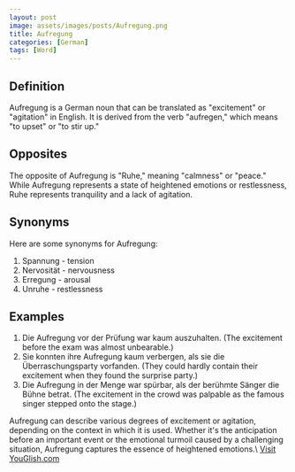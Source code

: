 ```yaml
---
layout: post
image: assets/images/posts/Aufregung.png
title: Aufregung
categories: [German]
tags: [Word]
---
```


## Definition

Aufregung is a German noun that can be translated as "excitement" or "agitation" in English. It is derived from the verb "aufregen," which means "to upset" or "to stir up." 

## Opposites

The opposite of Aufregung is "Ruhe," meaning "calmness" or "peace." While Aufregung represents a state of heightened emotions or restlessness, Ruhe represents tranquility and a lack of agitation.

## Synonyms

Here are some synonyms for Aufregung:

1. Spannung - tension
2. Nervosität - nervousness
3. Erregung - arousal
4. Unruhe - restlessness

## Examples

1. Die Aufregung vor der Prüfung war kaum auszuhalten. (The excitement before the exam was almost unbearable.)
2. Sie konnten ihre Aufregung kaum verbergen, als sie die Überraschungsparty vorfanden. (They could hardly contain their excitement when they found the surprise party.)
3. Die Aufregung in der Menge war spürbar, als der berühmte Sänger die Bühne betrat. (The excitement in the crowd was palpable as the famous singer stepped onto the stage.)

Aufregung can describe various degrees of excitement or agitation, depending on the context in which it is used. Whether it's the anticipation before an important event or the emotional turmoil caused by a challenging situation, Aufregung captures the essence of heightened emotions.\ <a id="yg-widget-0" class="youglish-widget" data-query="Aufregung" data-lang="german" data-components="8412" data-auto-start="0" data-bkg-color="theme_light" data-title="How%20to%20pronounce%20Aufregung%20in%20German"  rel="nofollow" href="https://youglish.com">Visit YouGlish.com</a><script async src="https://youglish.com/public/emb/widget.js" charset="utf-8"></script>